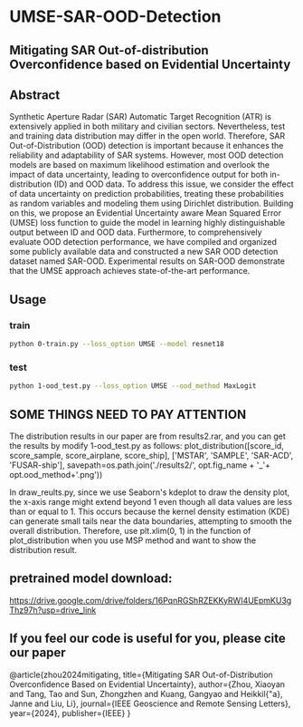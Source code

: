 # UMSE-SAR-OOD-Detection
## Mitigating SAR Out-of-distribution Overconfidence based on Evidential Uncertainty

## Abstract
Synthetic Aperture Radar (SAR) Automatic Target Recognition (ATR) is extensively applied in both military and civilian sectors. Nevertheless, test and training data distribution may differ in the open world. Therefore, SAR Out-of-Distribution (OOD) detection is important because it enhances the reliability and adaptability of SAR systems. However, most OOD detection models are based on maximum likelihood estimation and overlook the impact of data uncertainty, leading to overconfidence output for both in-distribution (ID) and OOD data. To address this issue, we consider the effect of data uncertainty on prediction probabilities, treating these probabilities as random variables and modeling them using Dirichlet distribution. Building on this, we propose an Evidential Uncertainty aware Mean Squared Error (UMSE) loss function to guide the model in learning highly distinguishable output between ID and OOD data. Furthermore, to comprehensively evaluate OOD detection performance, we have compiled and organized some publicly available data and constructed a new SAR OOD detection dataset named SAR-OOD. Experimental results on SAR-OOD demonstrate that the UMSE approach achieves state-of-the-art performance. 

## Usage
### train

```sh
python 0-train.py --loss_option UMSE --model resnet18
```

### test

```sh
python 1-ood_test.py --loss_option UMSE --ood_method MaxLogit
```

## SOME THINGS NEED TO PAY ATTENTION
The distribution results in our paper are from results2.rar, and you can get the results by modify 1-ood_test.py as follows:
plot_distribution([score_id, score_sample, score_airplane, score_ship], ['MSTAR', 'SAMPLE', 'SAR-ACD', 'FUSAR-ship'], savepath=os.path.join('./results2/', opt.fig_name + '_'+ opt.ood_method+'.png'))

In draw_reults.py, since we use Seaborn's kdeplot to draw the density plot, the x-axis range might extend beyond 1 even though all data values are less than or equal to 1. This occurs because the kernel density estimation (KDE) can generate small tails near the data boundaries, attempting to smooth the overall distribution. Therefore, use plt.xlim(0, 1) in the function of plot_distribution when you use MSP method and want to show the distribution result.

## pretrained model download:
https://drive.google.com/drive/folders/16PqnRGShRZEKKyRWI4UEpmKU3gThz97h?usp=drive_link
## If you feel our code is useful for you, please cite our paper
@article{zhou2024mitigating,
  title={Mitigating SAR Out-of-Distribution Overconfidence Based on Evidential Uncertainty},
  author={Zhou, Xiaoyan and Tang, Tao and Sun, Zhongzhen and Kuang, Gangyao and Heikkil{\"a}, Janne and Liu, Li},
  journal={IEEE Geoscience and Remote Sensing Letters},
  year={2024},
  publisher={IEEE}
}


